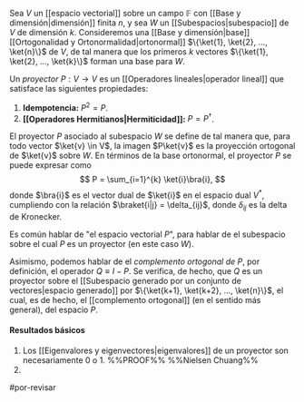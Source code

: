 Sea $V$ un [[espacio vectorial]] sobre un campo $\mathbb{F}$ con [[Base y dimensión|dimensión]] finita $n$, y sea $W$ un [[Subespacios|subespacio]] de $V$ de dimensión $k$. Consideremos una [[Base y dimensión|base]] [[Ortogonalidad y Ortonormalidad|ortonormal]] $\{\ket{1}, \ket{2}, ..., \ket{n}\}$ de $V$, de tal manera que los primeros $k$ vectores $\{\ket{1}, \ket{2}, ..., \ket{k}\}$ forman una base para $W$. 

Un _proyector_ $P : V \rightarrow V$ es un [[Operadores lineales|operador lineal]] que satisface las siguientes propiedades:
1. **Idempotencia:** $P^2 = P$.
2. **[[Operadores Hermitianos|Hermiticidad]]:** $P = P^\dagger$.

El proyector $P$ asociado al subespacio $W$ se define de tal manera que, para todo vector $\ket{v} \in V$, la imagen $P\ket{v}$ es la proyección ortogonal de $\ket{v}$ sobre $W$. En términos de la base ortonormal, el proyector $P$ se puede expresar como
$$
P = \sum_{i=1}^{k} \ket{i}\bra{i},
$$
donde $\bra{i}$ es el vector dual de $\ket{i}$ en el espacio dual $V^*$, cumpliendo con la relación $\braket{i|j} = \delta_{ij}$, donde $\delta_{ij}$ es la delta de Kronecker.

Es común hablar de "el espacio vectorial $P$", para hablar de el subespacio sobre el cual $P$ es un proyector (en este caso $W$).

Asimismo, podemos hablar de el _complemento ortogonal de $P$_, por definición, el operador $Q \equiv I - P$. Se verifica, de hecho, que $Q$ es un proyector sobre el [[Subespacio generado por un conjunto de vectores|espacio generado]] por  $\{\ket{k+1}, \ket{k+2}, ..., \ket{n}\}$, el cual, es de hecho, el [[complemento ortogonal]] (en el sentido más general), del espacio $P$.

#### Resultados básicos
1. Los [[Eigenvalores y eigenvectores|eigenvalores]] de un proyector son necesariamente 0 o 1. %%PROOF%% %%Nielsen Chuang%%
2. 
#por-revisar 